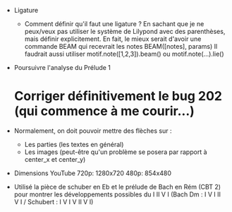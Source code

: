 * Ligature
  - Comment définir qu'il faut une ligature ?
    En sachant que je ne peux/veux pas utiliser le système de Lilypond avec des
    parenthèses, mais définir explicitement.
    En fait, le mieux serait d'avoir une commande BEAM qui recevrait les notes
    BEAM([notes], params)
    Il faudrait aussi utiliser
    motif.note([1,2,3]).beam()
    ou 
    motif.note(...).lie()


* Poursuivre l'analyse du Prélude 1
  # Corriger définitivement le bug 202 (qui commence à me courir...)

* Normalement, on doit pouvoir mettre des flèches sur :
  - Les parties (les textes en général)
  - Les images
  (peut-être qu'un problème se posera par rapport à center_x et center_y)
  
  
* Dimensions YouTube
  720p: 1280x720
  480p: 854x480


* Utilisé la pièce de schuber en Eb et le prélude de Bach en Rém (CBT 2) pour montrer les développements possibles du I II V I (Bach Dm : I V I II V I / Schubert : I V I V II V I)